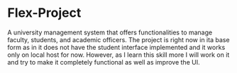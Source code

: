 # Flex-Project
A university management system that offers functionalities to manage faculty, students, and academic officers.
The project is right now in ita base form as in it does not have the student interface implemented and it works only on local host for now. However, as I learn this skill more I will work on it and try to make it completely functional as well as improve the UI.
